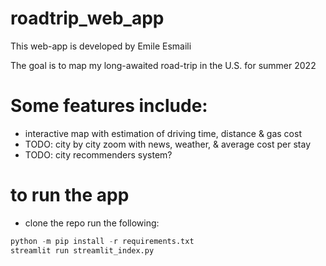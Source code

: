 # roadtrip_web_app

This web-app is developed by Emile Esmaili

The goal is to map my long-awaited road-trip in the U.S. for summer 2022 

# Some features include:
- interactive map with estimation of driving time, distance & gas cost
- TODO: city by city zoom with news, weather, & average cost per stay 
- TODO: city recommenders system?

# to run the app
- clone the repo
run the following:
```python
python -m pip install -r requirements.txt 
streamlit run streamlit_index.py

```
